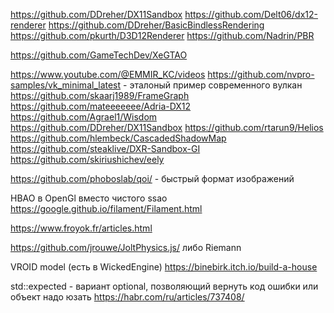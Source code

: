 ﻿https://github.com/DDreher/DX11Sandbox
https://github.com/Delt06/dx12-renderer
https://github.com/DDreher/BasicBindlessRendering
https://github.com/pkurth/D3D12Renderer
https://github.com/Nadrin/PBR


https://github.com/GameTechDev/XeGTAO

https://www.youtube.com/@EMMIR_KC/videos
https://github.com/nvpro-samples/vk_minimal_latest  - эталоный пример современного вулкан
https://github.com/skaarj1989/FrameGraph
https://github.com/mateeeeeee/Adria-DX12
https://github.com/Agrael1/Wisdom
https://github.com/DDreher/DX11Sandbox
https://github.com/rtarun9/Helios
https://github.com/hlembeck/CascadedShadowMap
https://github.com/steaklive/DXR-Sandbox-GI
https://github.com/skiriushichev/eely

https://github.com/phoboslab/qoi/ - быстрый формат изображений

HBAO в OpenGl вместо чистого ssao
https://google.github.io/filament/Filament.html

https://www.froyok.fr/articles.html


https://github.com/jrouwe/JoltPhysics.js/
либо Riemann

VROID model (есть в WickedEngine)
https://binebirk.itch.io/build-a-house

std::expected - вариант optional, позволяющий вернуть код ошибки или объект
	надо юзать
	https://habr.com/ru/articles/737408/